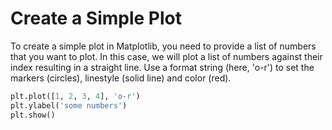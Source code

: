 # Create a Simple Plot

To create a simple plot in Matplotlib, you need to provide a list of numbers that you want to plot. In this case, we will plot a list of numbers against their index resulting in a straight line. Use a format string (here, 'o-r') to set the markers (circles), linestyle (solid line) and color (red).

```python
plt.plot([1, 2, 3, 4], 'o-r')
plt.ylabel('some numbers')
plt.show()
```
